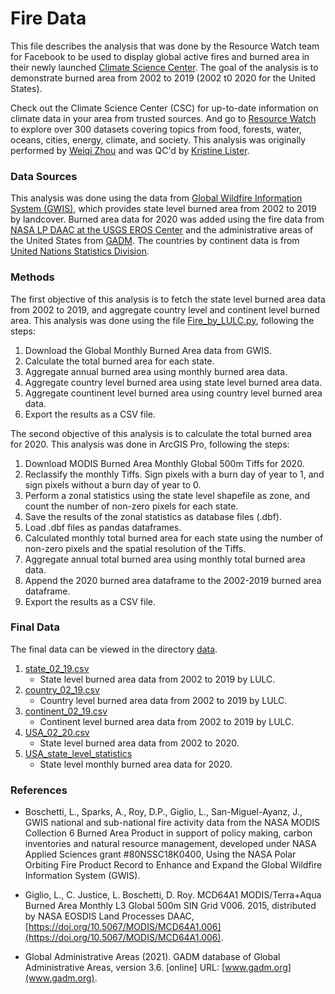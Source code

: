 # Fire Data
This file describes the analysis that was done by the Resource Watch team for Facebook to be used to display global active fires and burned area in their newly launched [Climate Science Center](https://www.facebook.com/climatescienceinfo/). The goal of the analysis is to demonstrate burned area from 2002 to 2019 (2002 t0 2020 for the United States). 

Check out the Climate Science Center (CSC) for up-to-date information on climate data in your area from trusted sources. And go to [Resource Watch](https://resourcewatch.org/) to explore over 300 datasets covering topics from food, forests, water, oceans, cities, energy, climate, and society. This analysis was originally performed by [Weiqi Zhou](https://www.wri.org/profile/weiqi-zhou) and was QC'd by [Kristine Lister](https://www.wri.org/profile/kristine-lister).

### Data Sources
This analysis was done using the data from [Global Wildfire Information System (GWIS)](https://gwis.jrc.ec.europa.eu/), which provides state level burned area from 2002 to 2019 by landcover. Burned area data for 2020 was added using the fire data from [NASA LP DAAC at the USGS EROS Center](https://lpdaac.usgs.gov/products/mcd64a1v006/) and the administrative areas of the United States from [GADM](https://gadm.org/). The countries by continent data is from [United Nations Statistics Division](https://statisticstimes.com/geography/countries-by-continents.php).

### Methods
The first objective of this analysis is to fetch the state level burned area data from 2002 to 2019, and aggregate country level and continent level burned area. This analysis was done using the file [Fire_by_LULC.py](https://github.com/resource-watch/blog-analysis/blob/master/req_021_facebook_fires/Fire_by_LULC.py), following the steps:
1. Download the Global Monthly Burned Area data from GWIS.
2. Calculate the total burned area for each state.
3. Aggregate annual burned area using monthly burned area data.
4. Aggregate country level burned area using state level burned area data.
5. Aggregate countinent level burned area using country level burned area data.
6. Export the results as a CSV file.

The second objective of this analysis is to calculate the total burned area for 2020. This analysis was done in ArcGIS Pro, following the steps:
1. Download MODIS Burned Area Monthly Global 500m Tiffs for 2020.
2. Reclassify the monthly Tiffs. Sign pixels with a burn day of year to 1, and sign pixels without a burn day of year to 0.
3. Perform a zonal statistics using the state level shapefile as zone, and count the number of non-zero pixels for each state.
4. Save the results of the zonal statistics as database files (.dbf).
5. Load .dbf files as pandas dataframes.
6. Calculated monthly total burned area for each state using the number of non-zero pixels and the spatial resolution of the Tiffs.
7. Aggregate annual total burned area using monthly total burned area data.
8. Append the 2020 burned area dataframe to the 2002-2019 burned area dataframe.
9. Export the results as a CSV file.

### Final Data
The final data can be viewed in the directory [data](https://github.com/resource-watch/blog-analysis/blob/master/req_021_facebook_fires/data/).
1. [state_02_19.csv](https://github.com/resource-watch/blog-analysis/blob/master/req_021_facebook_fires/data/state_02_19.csv)
    - State level burned area data from 2002 to 2019 by LULC.
2. [country_02_19.csv](https://github.com/resource-watch/blog-analysis/blob/master/req_021_facebook_fires/data/country_02_19.csv)
    - Country level burned area data from 2002 to 2019 by LULC.
3. [continent_02_19.csv](https://github.com/resource-watch/blog-analysis/blob/master/req_021_facebook_fires/data/continent_02_19.csv)
    - Continent level burned area data from 2002 to 2019 by LULC.
4. [USA_02_20.csv](https://github.com/resource-watch/blog-analysis/blob/master/req_021_facebook_fires/data/USA_02_20.csv)
    - State level burned area data from 2002 to 2020.
5. [USA_state_level_statistics](https://github.com/resource-watch/blog-analysis/blob/master/req_021_facebook_fires/data/USA_state_level_statistics)
    - State level monthly burned area data for 2020.


### References
- Boschetti, L., Sparks, A., Roy, D.P., Giglio, L., San-Miguel-Ayanz, J., GWIS national and sub-national fire activity data from the NASA MODIS Collection 6 Burned Area Product in support of policy making, carbon inventories and natural resource management, developed under NASA Applied Sciences grant #80NSSC18K0400, Using the NASA Polar Orbiting Fire Product Record to Enhance and Expand the Global Wildfire Information System (GWIS).

- Giglio, L., C. Justice, L. Boschetti, D. Roy. MCD64A1 MODIS/Terra+Aqua Burned Area Monthly L3 Global 500m SIN Grid V006. 2015, distributed by NASA EOSDIS Land Processes DAAC, [https://doi.org/10.5067/MODIS/MCD64A1.006](https://doi.org/10.5067/MODIS/MCD64A1.006).

- Global Administrative Areas (2021). GADM database of Global Administrative Areas, version 3.6. \[online\] URL: [www.gadm.org](www.gadm.org).
